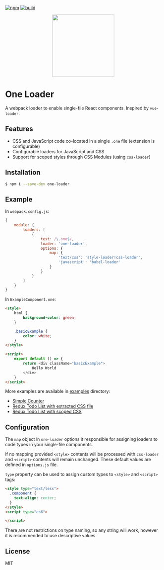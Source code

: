 [![npm][npm]][npm-url]
[![build][build]][build-url]

<div align="center">
  <a href="https://github.com/webpack/webpack">
    <img width="200" height="200"
      src="https://webpack.js.org/assets/icon-square-big.svg">
  </a>
</div>

# One Loader

A webpack loader to enable single-file React components.
Inspired by `vue-loader`.

## Features

* CSS and JavaScript code co-located in a single `.one` file (extension is configurable)
* Configurable loaders for JavaScript and CSS
* Support for scoped styles through CSS Modules (using `css-loader`)

## Installation

```bash
$ npm i --save-dev one-loader
```

## Example

In `webpack.config.js`:

```javascript
{
    module: {
        loaders: [
            {
                test: /\.one$/,
                loader: 'one-loader',
                options: {
                    map: {
                        'text/css': 'style-loader!css-loader',
                        'javascript': 'babel-loader'
                    }
                }
            }
        ]
    }
}
```

In `ExampleComponent.one`:

```html
<style>
    html {
        background-color: green;
    }

    .basicExample {
        color: white;
    }
</style>

<script>
    export default () => {
        return <div className="basicExample">
            Hello World
        </div>
    }
</script>
```

More examples are available in [examples](examples) directory:

* [Simple Counter](examples/01_counter)
* [Redux Todo List with extracted CSS file](examples/02_redux-todos)
* [Redux Todo List with scoped CSS](examples/03_redux-todos-scoped)

## Configuration

The `map` object in `one-loader` options it responsible for assigning loaders to code types in your single-file components.

If no mapping provided `<style>` contents will be processed with `css-loader` and `<script>` contents will remain unchanged.
These default values are defined in `options.js` file.

`type` property can be used to assign custom types to `<style>` and `<script>` tags:

```html
<style type="text/less">
  .component {
    text-align: center;
  }
</style>
<script type="es6">

</script>
```

There are not restrictions on type naming, so any string will work, however it is recommended to use descriptive values.

## License

MIT

[npm]: https://img.shields.io/npm/v/one-loader.svg
[npm-url]: https://npmjs.com/package/one-loader

[build]: https://travis-ci.org/digitalie/one-loader.svg?branch=master
[build-url]: https://travis-ci.org/digitalie/one-loader
